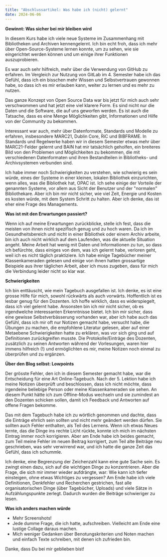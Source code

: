 ```yaml
---
title: "Abschlussartikel: Was habe ich (nicht) gelernt"
date: 2024-06-06
---
```


**Gewinnt: Was sicher bei mir bleiben wird**

In diesem Kurs habe ich viele neue Systeme im Zusammenhang mit Bibliotheken und Archiven kennengelernt. Ich bin echt froh, dass ich mehr über Open-Source-Systeme lernen konnte, um zu sehen, wie sie eingerichtet werden können und um einige ihrer Funktionen auszuprobieren. 

Es war auch sehr hilfreich, mehr über die Verwendung von GitHub zu erfahren. Im Vergleich zur Nutzung von GitLab im 4. Semester habe ich das Gefühl, dass ich ein bisschen mehr Wissen und Selbstvertrauen gewonnen habe, so dass ich es mir erlauben kann, weiter zu lernen und es mehr zu nutzen.

Das ganze Konzept von Open Source Data war bis jetzt für mich auch sehr verschwommen und hat jetzt eine viel klarere Form. Es sind nicht nur die Daten und die Software, die auf uns geworfen werden. Es ist auch die Tatsache, dass es eine Menge Möglichkeiten gibt, Informationen und Hilfe von der Community zu bekommen.

Interessant war auch, mehr über Datenformate, Standards und Modelle zu erfahren, insbesondere MARC21, Dublin Core, RiC und BIBFRAME. In Standards und Regelwerke haben wir in diesem Semester etwas mehr über MARC21-Felder gelernt und BAIN hat mir tatsächlich geholfen, ein breiteres Bild von den Problemen und Möglichkeiten zu bekommen, die mit verschiedenen Datenformaten und ihren Bestandteilen in Bibliotheks- und Archivsystemen verbunden sind.

Ich habe immer noch Schwierigkeiten zu verstehen, wie schwierig es sein würde, eines der Systeme in einer kleinen, lokalen Bibliothek einzurichten, wenn alles, was die Bibliothek hat, OPAC ist. Ich sehe einige der Vorteile der genannten Systeme, vor allem aus Sicht der Benutzer und der "normalen" Bibliothekare. Aber ich bin mir nicht sicher, wie viel Zeit, Energie und Kosten es kosten würde, mit dem System Schritt zu halten. Aber ich denke, das ist eher eine Frage des Managements.

**Was ist mit den Erwartungen passiert?**

Wenn ich auf meine Erwartungen zurückblicke, stelle ich fest, dass die meisten von ihnen nicht spezifisch genug und zu hoch waren. Da ich im Gesundheitsbereich und nicht in einer Bibliothek oder einem Archiv arbeite, bin ich auch nicht wirklich auf dem Laufenden, was die aktuelle Situation angeht. Meine Arbeit hat wenig mit Daten und Informationen zu tun, so dass ich befürchte, dass einiges von dem, was ich gelernt habe, verloren geht, weil ich es nicht täglich praktiziere. Ich habe einige Tagebücher meiner Klassenkameraden gelesen und einige von ihnen hatten grossartige Beispiele aus ihrer täglichen Arbeit, aber ich muss zugeben, dass für mich die Verbindung leider nicht so klar war.

**Schwierigkeiten**

Ich bin enttäuscht, wie mein Tagebuch ausgefallen ist. Ich denke, es ist eine grosse Hilfe für mich, sowohl rückwärts als auch vorwärts. Hoffentlich ist es lesbar genug für den Dozenten. Ich hoffe wirklich, dass es widerspiegelt, dass ich viel gelernt habe. Ansonsten bin ich mir nicht sicher, ob es irgendwelche interessanten Erkenntnisse bietet. Ich bin mir sicher, dass eine gewisse Selbstverbässerung vorhanden war, aber ich habe auch das Gefühl, dass ich mir oft nur Notizen gemacht habe, versucht habe, die Übungen zu machen, die empfohlene Literatur gelesen, aber auf einer Metaebene Schwierigkeiten hatte zu erklären, was vor sich ging und auf Definitionen zurückgreifen musste. Die Protokolle/Einträge des Dozenten, zusätzlich zu seinen Antworten während der Vorlesungen, waren hier immens hilfreich (!) und ermöglichten es mir, meine Notizen noch einmal zu überprüfen und zu ergänzen.

**Über den Blog selbst: Lowpoints**

Der grösste Fehler, den ich in diesem Semester gemacht habe, war die Entscheidung für eine Art Online-Tagebuch. Nach der 5. Lektion habe ich meine Notizen überprüft und beschlossen, dass ich nicht möchte, dass irgendeine beliebige Person oder meine Klassenkameraden sie sehen. An diesem Punkt hätte ich zum Offline-Modus wechseln und sie zumindest an den Dozenten schicken sollen, damit ich Feedback und Antworten auf offene Fragen bekomme. 

Das mit dem Tagebuch habe ich zu wörtlich genommen und dachte, dass die Einträge ehrlich sein sollten und nicht mehr geändert werden dürfen. Sie sollten auch Fehler enthalten, als Teil des Lernens. Wenn ich etwas Neues lernte, das die Dinge ins rechte Licht rückte, konnte ich mich im nächsten Eintrag immer noch korrigieren. Aber am Ende habe ich beides gemacht, zum Teil meine Fehler im neuen Beitrag korrigiert, zum Teil alte Beiträge neu geschrieben, was sehr verwirrend war, und ich hatte die ganze Zeit das Gefühl, dass ich schummle.

Ich denke, eine Begrenzung der Zeichenzahl kann eine gute Sache sein. Es zwingt einen dazu, sich auf die wichtigen Dinge zu konzentrieren. Aber die Frage, die sich mir immer wieder aufdrängte, war: Wie kann ich tiefer einsteigen, ohne etwas Wichtiges zu vergessen? Am Ende habe ich viele Definitionen, Denkfehler und Recherchen gestrichen, fast alle organisatorischen Dinge (über Tagebücher, Uploads) und viele Sätze in Aufzählungspunkte zerlegt. Dadurch wurden die Beiträge schwieriger zu lesen.

**Was ich anders machen würde**
- Mehr Screenshots!
- Jede dumme Frage, die ich hatte, aufschreiben. Vielleicht am Ende eine lustige Collage daraus machen.
- Mich weniger Gedanken über Benotungskriterien und Noten machen und einfach Texte schreiben, mit denen ich zufrieden bin.
  
Danke, dass Du bei mir geblieben bist!
